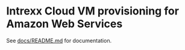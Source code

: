 # Intrexx Cloud VM provisioning for Amazon Web Services

See [docs/README.md](docs/README.md) for documentation.
